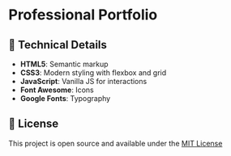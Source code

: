 # Professional Portfolio
## 🔧 Technical Details

- **HTML5**: Semantic markup
- **CSS3**: Modern styling with flexbox and grid
- **JavaScript**: Vanilla JS for interactions
- **Font Awesome**: Icons
- **Google Fonts**: Typography

## 📄 License

This project is open source and available under the [MIT License](LICENSE)
